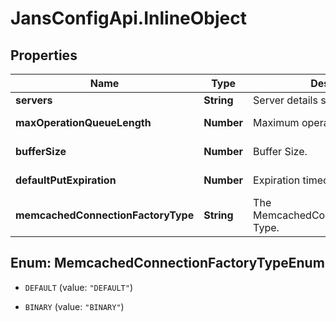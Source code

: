 # JansConfigApi.InlineObject

## Properties

Name | Type | Description | Notes
------------ | ------------- | ------------- | -------------
**servers** | **String** | Server details separated by spaces. | 
**maxOperationQueueLength** | **Number** | Maximum operation Queue Length. | [default to 99999999]
**bufferSize** | **Number** | Buffer Size. | [default to 32768]
**defaultPutExpiration** | **Number** | Expiration timeout value. | [default to 60]
**memcachedConnectionFactoryType** | **String** | The MemcachedConnectionFactoryType Type. | 



## Enum: MemcachedConnectionFactoryTypeEnum


* `DEFAULT` (value: `"DEFAULT"`)

* `BINARY` (value: `"BINARY"`)




